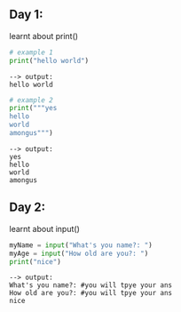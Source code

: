## Day 1: 

learnt about print()

```python
# example 1
print("hello world")
```
```
--> output: 
hello world
```

 ``` python
# example 2
print("""yes
hello
world
amongus""")
``` 
```
--> output: 
yes
hello
world
amongus
```

## Day 2:

learnt about input()
 
```python
myName = input("What's you name?: ")
myAge = input("How old are you?: ")
print("nice")
```

```
--> output: 
What's you name?: #you will tpye your ans
How old are you?: #you will tpye your ans
nice
```

